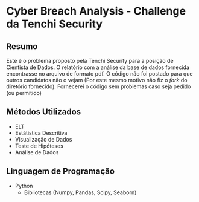 Cyber Breach Analysis - Challenge da Tenchi Security
================

## Resumo

Este é o problema proposto pela Tenchi Security para a posição de Cientista de Dados. O relatório com a análise da base de dados fornecida encontrasse no arquivo de formato pdf.
O código não foi postado para que outros candidatos não o vejam (Por este mesmo motivo não fiz o *fork* do diretório fornecido). Fornecerei o código sem problemas caso seja pedido (ou permitido)

## Métodos Utilizados

* ELT
* Estátistica Descritiva
* Visualização de Dados
* Teste de Hipóteses
* Análise de Dados

## Linguagem de Programação

* Python
  * Bibliotecas  (Numpy, Pandas, Scipy, Seaborn)

